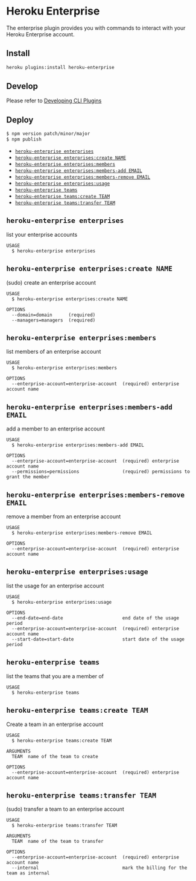 # Heroku Enterprise
The enterprise plugin provides you with commands to interact with your Heroku
Enterprise account.

## Install

```sh
heroku plugins:install heroku-enterprise
```

## Develop
Please refer to [Developing CLI Plugins](https://devcenter.heroku.com/articles/developing-cli-plugins)

## Deploy

```sh
$ npm version patch/minor/major
$ npm publish
```

<!-- commands -->
* [`heroku-enterprise enterprises`](#heroku-enterprise-enterprises)
* [`heroku-enterprise enterprises:create NAME`](#heroku-enterprise-enterprisescreate-name)
* [`heroku-enterprise enterprises:members`](#heroku-enterprise-enterprisesmembers)
* [`heroku-enterprise enterprises:members-add EMAIL`](#heroku-enterprise-enterprisesmembers-add-email)
* [`heroku-enterprise enterprises:members-remove EMAIL`](#heroku-enterprise-enterprisesmembers-remove-email)
* [`heroku-enterprise enterprises:usage`](#heroku-enterprise-enterprisesusage)
* [`heroku-enterprise teams`](#heroku-enterprise-teams)
* [`heroku-enterprise teams:create TEAM`](#heroku-enterprise-teamscreate-team)
* [`heroku-enterprise teams:transfer TEAM`](#heroku-enterprise-teamstransfer-team)

## `heroku-enterprise enterprises`

list your enterprise accounts

```
USAGE
  $ heroku-enterprise enterprises
```

## `heroku-enterprise enterprises:create NAME`

(sudo) create an enterprise account

```
USAGE
  $ heroku-enterprise enterprises:create NAME

OPTIONS
  --domain=domain      (required)
  --managers=managers  (required)
```

## `heroku-enterprise enterprises:members`

list members of an enterprise account

```
USAGE
  $ heroku-enterprise enterprises:members

OPTIONS
  --enterprise-account=enterprise-account  (required) enterprise account name
```

## `heroku-enterprise enterprises:members-add EMAIL`

add a member to an enterprise account

```
USAGE
  $ heroku-enterprise enterprises:members-add EMAIL

OPTIONS
  --enterprise-account=enterprise-account  (required) enterprise account name
  --permissions=permissions                (required) permissions to grant the member
```

## `heroku-enterprise enterprises:members-remove EMAIL`

remove a member from an enterprise account

```
USAGE
  $ heroku-enterprise enterprises:members-remove EMAIL

OPTIONS
  --enterprise-account=enterprise-account  (required) enterprise account name
```

## `heroku-enterprise enterprises:usage`

list the usage for an enterprise account

```
USAGE
  $ heroku-enterprise enterprises:usage

OPTIONS
  --end-date=end-date                      end date of the usage period
  --enterprise-account=enterprise-account  (required) enterprise account name
  --start-date=start-date                  start date of the usage period
```

## `heroku-enterprise teams`

list the teams that you are a member of

```
USAGE
  $ heroku-enterprise teams
```

## `heroku-enterprise teams:create TEAM`

Create a team in an enterprise account

```
USAGE
  $ heroku-enterprise teams:create TEAM

ARGUMENTS
  TEAM  name of the team to create

OPTIONS
  --enterprise-account=enterprise-account  (required) enterprise account name
```

## `heroku-enterprise teams:transfer TEAM`

(sudo) transfer a team to an enterprise account

```
USAGE
  $ heroku-enterprise teams:transfer TEAM

ARGUMENTS
  TEAM  name of the team to transfer

OPTIONS
  --enterprise-account=enterprise-account  (required) enterprise account name
  --internal                               mark the billing for the team as internal
```
<!-- commandsstop -->
